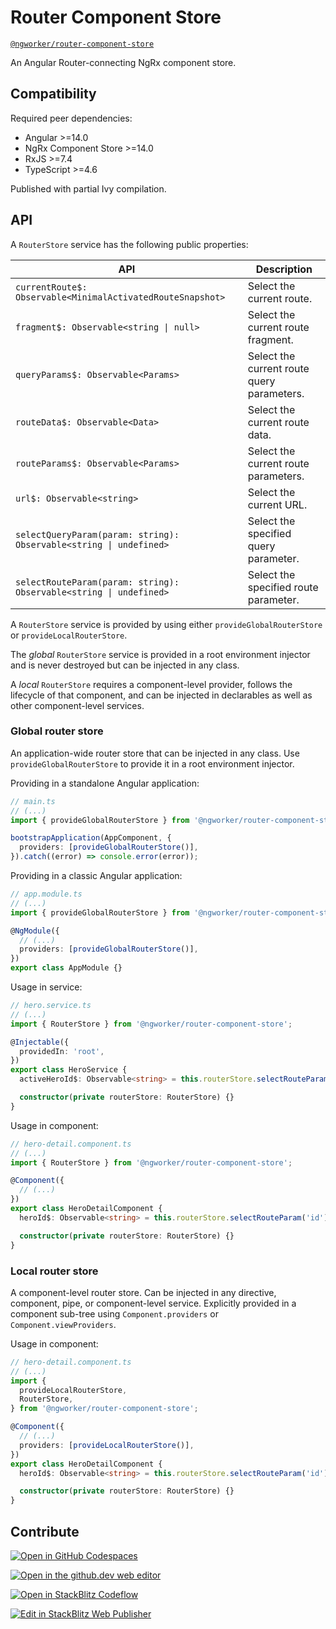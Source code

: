 # Router Component Store

[`@ngworker/router-component-store`](https://www.npmjs.com/package/@ngworker/router-component-store)

An Angular Router-connecting NgRx component store.

## Compatibility

Required peer dependencies:

- Angular >=14.0
- NgRx Component Store >=14.0
- RxJS >=7.4
- TypeScript >=4.6

Published with partial Ivy compilation.

## API

A `RouterStore` service has the following public properties:

| API                                                                | Description                                |
| ------------------------------------------------------------------ | ------------------------------------------ |
| `currentRoute$: Observable<MinimalActivatedRouteSnapshot>`         | Select the current route.                  |
| `fragment$: Observable<string \| null>`                            | Select the current route fragment.         |
| `queryParams$: Observable<Params>`                                 | Select the current route query parameters. |
| `routeData$: Observable<Data>`                                     | Select the current route data.             |
| `routeParams$: Observable<Params>`                                 | Select the current route parameters.       |
| `url$: Observable<string>`                                         | Select the current URL.                    |
| `selectQueryParam(param: string): Observable<string \| undefined>` | Select the specified query parameter.      |
| `selectRouteParam(param: string): Observable<string \| undefined>` | Select the specified route parameter.      |

A `RouterStore` service is provided by using either `provideGlobalRouterStore` or `provideLocalRouterStore`.

The _global_ `RouterStore` service is provided in a root environment injector and is never destroyed but can be injected in any class.

A _local_ `RouterStore` requires a component-level provider, follows the
lifecycle of that component, and can be injected in declarables as well as
other component-level services.

### Global router store

An application-wide router store that can be injected in any class. Use
`provideGlobalRouterStore` to provide it in a root environment injector.

Providing in a standalone Angular application:

```typescript
// main.ts
// (...)
import { provideGlobalRouterStore } from '@ngworker/router-component-store';

bootstrapApplication(AppComponent, {
  providers: [provideGlobalRouterStore()],
}).catch((error) => console.error(error));
```

Providing in a classic Angular application:

```typescript
// app.module.ts
// (...)
import { provideGlobalRouterStore } from '@ngworker/router-component-store';

@NgModule({
  // (...)
  providers: [provideGlobalRouterStore()],
})
export class AppModule {}
```

Usage in service:

```typescript
// hero.service.ts
// (...)
import { RouterStore } from '@ngworker/router-component-store';

@Injectable({
  providedIn: 'root',
})
export class HeroService {
  activeHeroId$: Observable<string> = this.routerStore.selectRouteParam('id');

  constructor(private routerStore: RouterStore) {}
}
```

Usage in component:

```typescript
// hero-detail.component.ts
// (...)
import { RouterStore } from '@ngworker/router-component-store';

@Component({
  // (...)
})
export class HeroDetailComponent {
  heroId$: Observable<string> = this.routerStore.selectRouteParam('id');

  constructor(private routerStore: RouterStore) {}
}
```

### Local router store

A component-level router store. Can be injected in any directive, component,
pipe, or component-level service. Explicitly provided in a component sub-tree
using `Component.providers` or `Component.viewProviders`.

Usage in component:

```typescript
// hero-detail.component.ts
// (...)
import {
  provideLocalRouterStore,
  RouterStore,
} from '@ngworker/router-component-store';

@Component({
  // (...)
  providers: [provideLocalRouterStore()],
})
export class HeroDetailComponent {
  heroId$: Observable<string> = this.routerStore.selectRouteParam('id');

  constructor(private routerStore: RouterStore) {}
}
```

## Contribute

[![Open in GitHub Codespaces](https://github.com/codespaces/badge.svg)](https://github.com/codespaces/new?hide_repo_select=true&ref=main&repo=427784584)

[![Open in the github.dev web editor](https://img.shields.io/badge/github.dev-Open_in_web_editor-2f363d?logo=github&logoColor=black)](https://github.dev/ngworker/router-component-store)

[![Open in StackBlitz Codeflow](https://developer.stackblitz.com/img/open_in_codeflow_small.svg)](https://pr.new/ngworker/router-component-store)

[![Edit in StackBlitz Web Publisher](https://developer.stackblitz.com/img/edit_in_web_publisher_small.svg)](https://pr.new/ngworker/router-component-store/edit/main/README.md?view=editor)
